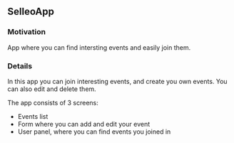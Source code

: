 ## SelleoApp

### Motivation

App where you can find intersting events and easily join them.

### Details

In this app you can join interesting events, and create you own events.
You can also edit and delete them.

The app consists of 3 screens:

-   Events list
-   Form where you can add and edit your event
-   User panel, where you can find events you joined in
